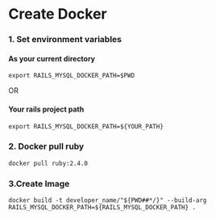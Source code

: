 # Create Docker

### 1. Set environment variables

  #### As your current directory

`
export RAILS_MYSQL_DOCKER_PATH=$PWD
`

OR

#### Your rails project path
`
export RAILS_MYSQL_DOCKER_PATH=${YOUR_PATH}
`

### 2. Docker pull ruby

`
docker pull ruby:2.4.0
`

### 3.Create Image

```
docker build -t developer_name/"${PWD##*/}" --build-arg RAILS_MYSQL_DOCKER_PATH=${RAILS_MYSQL_DOCKER_PATH} .
```
